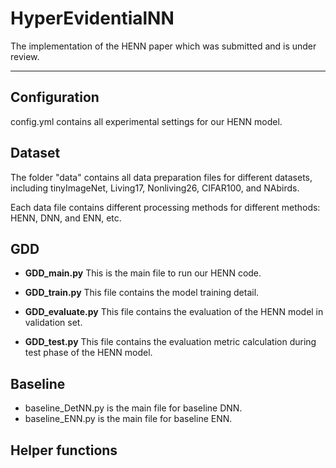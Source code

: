 # HyperEvidentialNN
The implementation of the HENN paper which was submitted and is under review.
************************************************************************************************
 
 
## **Configuration**
 config.yml contains all experimental settings for our HENN model.
 

## **Dataset**
The folder "data" contains all data preparation files for different datasets, including tinyImageNet, Living17, Nonliving26, CIFAR100, and NAbirds.

Each data file contains different processing methods for different methods: HENN, DNN, and ENN, etc.

## **GDD**

- **GDD_main.py**
This is the main file to run our HENN code.
 
- **GDD_train.py**
This file contains the model training detail.


- **GDD_evaluate.py**
This file contains the evaluation of the HENN model in validation set.

- **GDD_test.py**
This file contains the evaluation metric calculation during test phase of the HENN model.

## **Baseline**
- baseline_DetNN.py is the main file for baseline DNN.
- baseline_ENN.py is the main file for baseline ENN.
 
 
## **Helper functions**